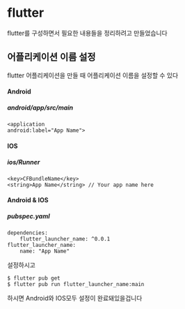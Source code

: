 # flutter


flutter를 구성하면서 필요한 내용들을 정리하려고 만들었습니다




## 어플리케이션 이름 설정
flutter 어플리케이션을 만들 때 어플리케이션 이름을 설정할 수 있다


#### Android

##### android/app/src/main


    <application
    android:label="App Name">
    
    
    

#### IOS

##### ios/Runner

    <key>CFBundleName</key>
    <string>App Name</string> // Your app name here



#### Android & IOS

##### pubspec.yaml

    dependencies:
        flutter_launcher_name: ^0.0.1
    flutter_launcher_name:
        name: "App Name"

설정하시고

    $ flutter pub get
    $ flutter pub run flutter_launcher_name:main
    
    
하시면 Android와 IOS모두 설정이 완료돼있을겁니다
